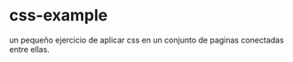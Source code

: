 # css-example
un pequeño ejercicio de aplicar css en un conjunto de paginas conectadas entre ellas.
